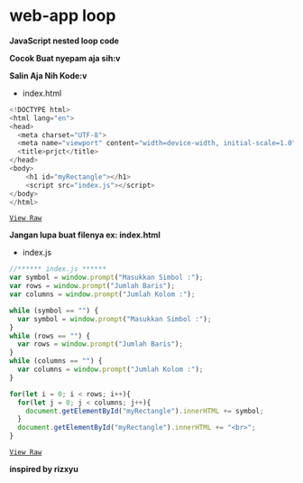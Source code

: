 # web-app loop

**JavaScript nested loop code**

**Cocok Buat nyepam aja sih:v**

**Salin Aja Nih Kode:v**

+ index.html
```js
<!DOCTYPE html>
<html lang="en">
<head>
  <meta charset="UTF-8">
  <meta name="viewport" content="width=device-width, initial-scale=1.0">
  <title>prjct</title>
</head>
<body>
	<h1 id="myRectangle"></h1>
	<script src="index.js"></script>
</body>
</html>
```
[`View Raw`](https://raw.githubusercontent.com/ibrahKrep/loop/main/index.html)

**Jangan lupa buat filenya ex: index.html**

+ index.js

```js
//****** index.js ******
var symbol = window.prompt("Masukkan Simbol :");
var rows = window.prompt("Jumlah Baris");
var columns = window.prompt("Jumlah Kolom :");

while (symbol == "") {
  var symbol = window.prompt("Masukkan Simbol :");
}
while (rows == "") {
  var rows = window.prompt("Jumlah Baris");
}
while (columns == "") {
  var columns = window.prompt("Jumlah Kolom :");
}

for(let i = 0; i < rows; i++){
  for(let j = 0; j < columns; j++){
    document.getElementById("myRectangle").innerHTML += symbol;
  }
  document.getElementById("myRectangle").innerHTML += "<br>";
}
```
[`View Raw`](https://raw.githubusercontent.com/ibrahKrep/loop/main/index.js)

**inspired by rizxyu**
